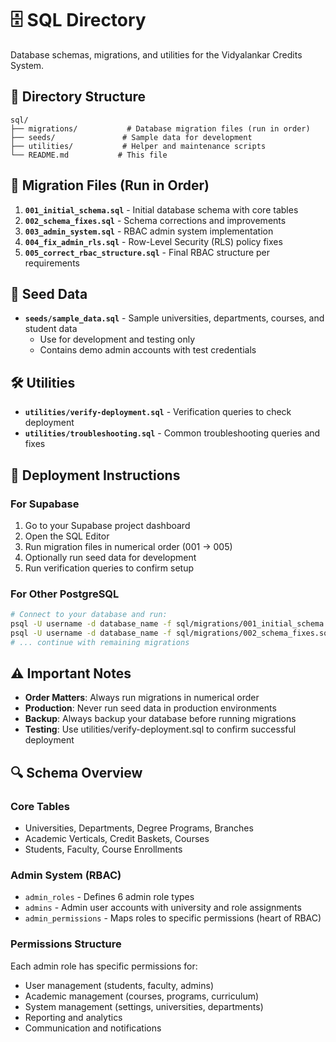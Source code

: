 # 🗄️ SQL Directory

Database schemas, migrations, and utilities for the Vidyalankar Credits System.

## 📁 Directory Structure

```
sql/
├── migrations/           # Database migration files (run in order)
├── seeds/               # Sample data for development
├── utilities/           # Helper and maintenance scripts
└── README.md           # This file
```

## 🔄 Migration Files (Run in Order)

1. **`001_initial_schema.sql`** - Initial database schema with core tables
2. **`002_schema_fixes.sql`** - Schema corrections and improvements
3. **`003_admin_system.sql`** - RBAC admin system implementation
4. **`004_fix_admin_rls.sql`** - Row-Level Security (RLS) policy fixes
5. **`005_correct_rbac_structure.sql`** - Final RBAC structure per requirements

## 🌱 Seed Data

- **`seeds/sample_data.sql`** - Sample universities, departments, courses, and student data
  - Use for development and testing only
  - Contains demo admin accounts with test credentials

## 🛠️ Utilities

- **`utilities/verify-deployment.sql`** - Verification queries to check deployment
- **`utilities/troubleshooting.sql`** - Common troubleshooting queries and fixes

## 🚀 Deployment Instructions

### For Supabase

1. Go to your Supabase project dashboard
2. Open the SQL Editor
3. Run migration files in numerical order (001 → 005)
4. Optionally run seed data for development
5. Run verification queries to confirm setup

### For Other PostgreSQL

```bash
# Connect to your database and run:
psql -U username -d database_name -f sql/migrations/001_initial_schema.sql
psql -U username -d database_name -f sql/migrations/002_schema_fixes.sql
# ... continue with remaining migrations
```

## ⚠️ Important Notes

- **Order Matters**: Always run migrations in numerical order
- **Production**: Never run seed data in production environments
- **Backup**: Always backup your database before running migrations
- **Testing**: Use utilities/verify-deployment.sql to confirm successful deployment

## 🔍 Schema Overview

### Core Tables
- Universities, Departments, Degree Programs, Branches
- Academic Verticals, Credit Baskets, Courses
- Students, Faculty, Course Enrollments

### Admin System (RBAC)
- `admin_roles` - Defines 6 admin role types
- `admins` - Admin user accounts with university and role assignments
- `admin_permissions` - Maps roles to specific permissions (heart of RBAC)

### Permissions Structure
Each admin role has specific permissions for:
- User management (students, faculty, admins)
- Academic management (courses, programs, curriculum)
- System management (settings, universities, departments)  
- Reporting and analytics
- Communication and notifications
